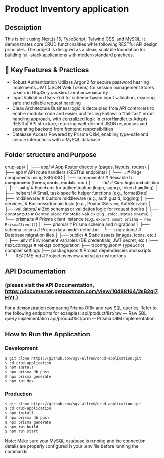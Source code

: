 # Product Inventory application 

## Description
This is built using Next.js 15, TypeScript, Tailwind CSS, and MySQL. It demonstrates core CRUD functionalities while following RESTful API design principles. The project is designed as a clean, scalable foundation for building full-stack applications with modern standard practices.

## 🔧 Key Features & Practices
* Robust Authentication
    Utilizes Argon2 for secure password hashing
    Implements JWT (JSON Web Tokens) for session management
    Stores tokens in HttpOnly cookies to enhance security
* Input Validation
    Uses Zod for schema-based input validation, ensuring safe and reliable request handling
* Clean Architecture
    Business logic is decoupled from API controllers to enable modular code and easier unit testing
    Follows a “fail-fast” error-handling approach, with centralized logic in errorHandler.ts
    Adopts RESTful API structure, returning well-defined JSON responses and separating backend from frontend responsibilities
* Database Access
    Powered by Prisma ORM, enabling type-safe and secure interactions with a MySQL database

## Folder structure and Purpose
crup-app/
│
├── app/                        # App Router directory (pages, layouts, routes)
│   ├── api/                    # API route handlers (RESTful endpoints)
│   └── ...                     # Page components using SSR/SSG
│
├── components/                # Reusable UI components (forms, cards, modals, etc.)
│
├── lib/                       # Core logic and utilities
│   ├── auth/                  # Functions for authentication (login, signup, token handling)
│   ├── helpers/               # Small, task-specific helper functions (e.g., formatDate)
│   ├── middleware/            # Custom middleware (e.g., auth guard, logging)
│   ├── services/              # Business/domain logic (e.g., ProductService, AuthService)
│   ├── validators/            # Zod schemas or validation logic for request bodies
│   ├── constants.ts           # Central place for static values (e.g., roles, status enums)
│   └── prisma.ts            # Prisma client instance (e.g., `export const prisma = new PrismaClient()`)
│
├── prisma/                    # Prisma schema and migrations
│   ├── schema.prisma          # Prisma data model definition
│   └── migrations/            # Database migration files
│
├── public/                    # Static assets (images, icons, etc.)
│
├── .env                       # Environment variables (DB credentials, JWT secret, etc.)
├── next.config.js             # Next.js configuration
├── tsconfig.json              # TypeScript compiler settings
├── package.json               # Project dependencies and scripts
└── README.md                  # Project overview and setup instructions

## API Documentation 
### (please visit the API Documentation, https://documenter.getpostman.com/view/10488164/2sB2qi7HYt.)
For a demonstration comparing Prisma ORM and raw SQL queries, 
Refer to the following endpoints for examples:
api/product/list/raw — Raw SQL query implementation
api/product/list/orm — Prisma ORM implementation

## How to Run the Application
### Development
```bash
$ git clone https://github.com/sgv-alfred/crud-application.git
$ cd crud-application
$ npm install
$ npx prisma db push
$ npx prisma generate
$ npm run dev
```

### Production
```bash
$ git clone https://github.com/sgv-alfred/crud-application.git
$ cd crud-application
$ npm install
$ npx prisma db push
$ npx prisma generate
$ npm run build
$ npm run start
```

Note: Make sure your MySQL database is running and the connection details are properly configured in your .env file before running the commands
